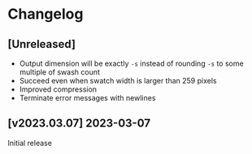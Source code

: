 # Changelog

## [Unreleased]
* Output dimension will be exactly `-s` instead of rounding `-s` to some multiple of swash count
* Succeed even when swatch width is larger than 259 pixels
* Improved compression
* Terminate error messages with newlines

## [v2023.03.07] 2023-03-07
Initial release
